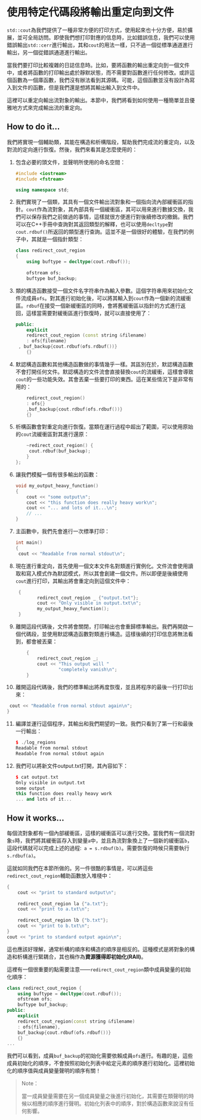 # 使用特定代碼段將輸出重定向到文件

`std::cout`為我們提供了一種非常方便的打印方式，使用起來也十分方便，易於擴展，並可全局訪問。即使我們想打印對應的信息時，比如錯誤信息，我們可以使用錯誤輸出`std::cerr`進行輸出，其和`cout`的用法一樣，只不過一個從標準通道進行輸出，另一個從錯誤通道進行輸出。

當我們要打印比較複雜的日誌信息時。比如，要將函數的輸出重定向到一個文件中，或者將函數的打印輸出處於靜默狀態，而不需要對函數進行任何修改。或許這個函數為一個庫函數，我們沒有辦法看到其源碼。可能，這個函數並沒有設計為寫入到文件的函數，但是我們還是想將其輸出輸入到文件中。

這裡可以重定向輸出流對象的輸出。本節中，我們將看到如何使用一種簡單並且優雅地方式來完成輸出流的重定向。

## How to do it...

我們將實現一個輔助類，其能在構造和析構階段，幫助我們完成流的重定向，以及對流的定向進行恢復。然後，我們來看其是怎麼使用的：

1. 包含必要的頭文件，並聲明所使用的命名空間：

   ```c++
   #include <iostream>
   #include <fstream>
   
   using namespace std;
   ```

2. 我們實現了一個類，其具有一個文件輸出流對象和一個指向流內部緩衝區的指針。`cout`作為流對象，其內部具有一個緩衝區，其可以用來進行數據交換，我們可以保存我們之前做過的事情，這樣就很方便進行對後續修改的撤銷。我們可以在C++手冊中查詢對其返回類型的解釋，也可以使用`decltype`對`cout.rdbuf()`所返回的類型進行查詢。這並不是一個很好的體驗，在我們的例子中，其就是一個指針類型：

   ```c++
   class redirect_cout_region
   {
       using buftype = decltype(cout.rdbuf());
       
       ofstream ofs;
       buftype buf_backup; 
   ```

3. 類的構造函數接受一個文件名字符串作為輸入參數。這個字符串用來初始化文件流成員`ofs`。對其進行初始化後，可以將其輸入到`cout`作為一個新的流緩衝區。`rdbuf`在接受一個新緩衝區的同時，會將舊緩衝區以指針的方式進行返回，這樣當需要對緩衝區進行恢復時，就可以直接使用了：

   ```c++
   public:
       explicit
       redirect_cout_region (const string &filename)
       : ofs{filename}
   	, buf_backup{cout.rdbuf(ofs.rdbuf())}
       {}
   ```

4. 默認構造函數和其他構造函數做的事情幾乎一樣。其區別在於，默認構造函數不會打開任何文件。默認構造的文件流會直接替換`cout`的流緩衝，這樣會導致`cout`的一些功能失效。其會丟棄一些要打印的東西。這在某些情況下是非常有用的：

   ```c++
       redirect_cout_region()
       : ofs{}
       ,buf_backup{cout.rdbuf(ofs.rdbuf())}
       {}
   ```

5. 析構函數會對重定向進行恢復。當類在運行過程中超出了範圍，可以使用原始的`cout`流緩衝區對其進行還原：

   ```c++
       ~redirect_cout_region() {
       	cout.rdbuf(buf_backup);
       }
   };
   ```

6. 讓我們模擬一個有很多輸出的函數：

   ```c++
   void my_output_heavy_function()
   {
       cout << "some output\n";
       cout << "this function does really heavy work\n";
       cout << "... and lots of it...\n";
       // ...
   }
   ```

7. 主函數中，我們先會進行一次標準打印：

   ```c++
   int main()
   {
   	cout << "Readable from normal stdout\n";
   ```

8. 現在進行重定向，首先使用一個文本文件名對類進行實例化。文件流會使用讀取和寫入模式作為默認模式，所以其會創建一個文件。所以即便是後續使用`cout`進行打印，其輸出將會重定向到這個文件中：

   ```c++
   	{
           redirect_cout_region _ {"output.txt"};
           cout << "Only visible in output.txt\n";
           my_output_heavy_function();
   	}
   ```

9. 離開這段代碼後，文件將會關閉，打印輸出也會重歸標準輸出。我們再開啟一個代碼段，並使用默認構造函數對類進行構造。這樣後續的打印信息將無法看到，都會被丟棄：

   ```c++
       {
           redirect_cout_region _;
           cout << "This output will "
                   "completely vanish\n";
       }
   ```

10. 離開這段代碼後，我們的標準輸出將再度恢復，並且將程序的最後一行打印出來：

   ```c++
   	cout << "Readable from normal stdout again\n";
   }
   ```

11. 編譯並運行這個程序，其輸出和我們期望的一致。我們只看到了第一行和最後一行輸出：

    ```c++
    $ ./log_regions
    Readable from normal stdout
    Readable from normal stdout again
    ```

12. 我們可以將新文件output.txt打開，其內容如下：

    ```c++
    $ cat output.txt
    Only visible in output.txt
    some output
    this function does really heavy work
    ... and lots of it...
    ```

## How it works...

每個流對象都有一個內部緩衝區，這樣的緩衝區可以進行交換。當我們有一個流對象`s`時，我們將其緩衝區存入到變量`a`中，並且為流對象換上了一個新的緩衝區`b`，這段代碼就可以完成上述的過程:` a = s.rdbuf(b)`。需要恢復的時候只需要執行`s.rdbuf(a)`。

這就如同我們在本節所做的。另一件很酷的事情是，可以將這些`redirect_cout_region`輔助函數放入堆棧中：

```c++
{
    cout << "print to standard output\n";
    
    redirect_cout_region la {"a.txt"};
    cout << "print to a.txt\n";
    
    redirect_cout_region lb {"b.txt"};
    cout << "print to b.txt\n";
}
cout << "print to standard output again\n";
```

這也應該好理解，通常析構的順序和構造的順序是相反的。這種模式是將對象的構造和析構進行緊耦合，其也稱作為**資源獲得即初始化(RAII)**。

這裡有一個很重要的點需要注意——`redirect_cout_region`類中成員變量的初始化順序：

```c++
class redirect_cout_region {
    using buftype = decltype(cout.rdbuf());
    ofstream ofs;
    buftype buf_backup;
public:
    explicit
    redirect_cout_region(const string &filename)
    : ofs{filename},
    buf_backup{cout.rdbuf(ofs.rdbuf())}
    {}
...
```

我們可以看到，成員`buf_backup`的初始化需要依賴成員`ofs`進行。有趣的是，這些成員初始化的順序，不會按照初始化列表中給定元素的順序進行初始化。這裡初始化的順序值與成員變量聲明的順序有關！

> Note：
>
> 當一成員變量需要在另一個成員變量之後進行初始化，其需要在類聲明的時候以相應的順序進行聲明。初始化列表中的順序，對於構造函數來說沒有任何影響。